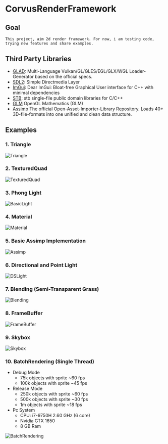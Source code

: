 # CorvusRenderFramework
## Goal
    This project, aim 2d render framework. For now, i am testing code, trying new features and share examples.
## Third Party Libraries
* [GLAD](https://github.com/Dav1dde/glad): Multi-Language Vulkan/GL/GLES/EGL/GLX/WGL Loader-Generator based on the official specs.
* [SDL2](https://github.com/libsdl-org/SDL): Simple Directmedia Layer
* [ImGui](https://github.com/ocornut/imgui): Dear ImGui: Bloat-free Graphical User interface for C++ with minimal dependencies
* [STB](https://github.com/nothings/stb): stb single-file public domain libraries for C/C++
* [GLM](https://github.com/g-truc/glm) OpenGL Mathematics (GLM)
* [Assimp](https://github.com/assimp/assimp) The official Open-Asset-Importer-Library Repository. Loads 40+ 3D-file-formats into one unified and clean data structure.
## Examples
### 1. Triangle
![Triangle](Screenshot/BasicTriangle.png)
### 2. TexturedQuad
![TexturedQuad](Screenshot/TexturedQuad.png)
### 3. Phong Light
![BasicLight](Screenshot/BasicLight.png)
### 4. Material
![Material](Screenshot/Material.png)
### 5. Basic Assimp Implementation
![Assimp](Screenshot/Assimp.png)
### 6. Directional and Point Light
![DSLight](Screenshot/DSLight.png)
### 7. Blending (Semi-Transparent Grass)
![Blending](Screenshot/Semi-TransparentGrass.png)
### 8. FrameBuffer
![FrameBuffer](Screenshot/FrameBuffer.png)
### 9. Skybox
![Skybox](Screenshot/Skybox.png)
### 10. BatchRendering (Single Thread)
- Debug Mode
    - 75k  objects with sprite ~60 fps
    - 100k objects with sprite ~45 fps 
- Release Mode
    - 250k objects with sprite ~60 fps
    - 500k objects with sprite ~30 fps
    - 1m   objects with sprite ~18 fps
- Pc System
    - CPU: i7-9750H 2.60 GHz (6 core)
    - Nvidia GTX 1650
    - 8 GB Ram

![BatchRendering](Screenshot/BatchRendering.png)